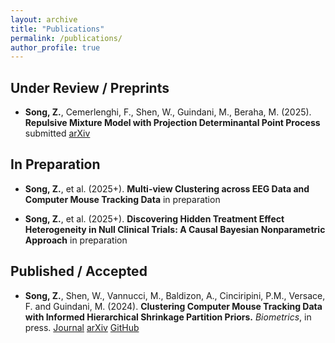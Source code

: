 ```yaml
---
layout: archive
title: "Publications"
permalink: /publications/
author_profile: true
---
```


## Under Review / Preprints
- **Song, Z.**, Cemerlenghi, F., Shen, W., Guindani, M., Beraha, M. (2025). **Repulsive Mixture Model with Projection Determinantal Point Process** submitted [arXiv](https://arxiv.org/abs/2510.08838)

## In Preparation
- **Song, Z.**, et al. (2025+). **Multi-view Clustering across EEG Data and Computer Mouse Tracking Data** in preparation
  
- **Song, Z.**, et al. (2025+). **Discovering Hidden Treatment Effect Heterogeneity in Null Clinical Trials: A Causal Bayesian Nonparametric Approach** in preparation

## Published / Accepted
- **Song, Z.**, Shen, W., Vannucci, M., Baldizon, A., Cinciripini, P.M., Versace, F. and Guindani, M. (2024). **Clustering Computer Mouse Tracking Data with Informed Hierarchical Shrinkage Partition Priors.** *Biometrics*, in press. [Journal](https://doi.org/10.1093/biomtc/ujae124) [arXiv](https://doi.org/10.48550/arXiv.2410.22675)  [GitHub](https://github.com/Ziyi-Song-Stats/HSP.git)


